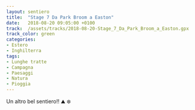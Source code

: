 ```yaml
---
layout: sentiero
title:  "Stage 7 Da Park Broom a Easton"
date:   2018-08-20 09:05:00 +0100
track:  /assets/tracks/2018-08-20-Stage_7_Da_Park_Broom_a_Easton.gpx
track_color: green
categories:
- Estero
- Inghilterra
tags:
- Lunghe tratte
- Campagna
- Paesaggi
- Natura
- Pioggia
---
```


Un altro bel sentiero!! :mountain: :snowflake: